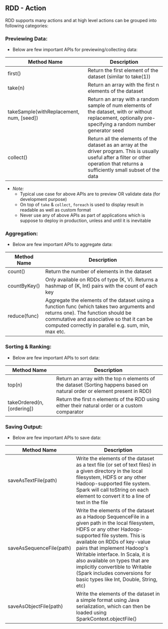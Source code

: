 ## RDD - Action
RDD supports many actions and at high level actions can be grouped into following categories:

### Previewing Data:

* Below are few important APIs for previewing/collecting data:

| Method Name | Description |
| ----------- | ----------- |
| first() | Return the first element of the dataset (similar to take(1)) |
| take(n) | Return an array with the first n elements of the dataset |
| takeSample(withReplacement, num, [seed]) | Return an array with a random sample of num elements of the dataset, with or without replacement, optionally pre-specifying a random number generator seed |
| collect() | Return all the elements of the dataset as an array at the driver program. This is usually useful after a filter or other operation that returns a sufficiently small subset of the data |

* _Note:_
  * Typical use case for above APIs are to preview OR validate data (for development purpose)
  * On top of `take` & `collect`, `foreach` is used to display result in readable as well as custom format
  * Never use any of above APIs as part of applications which is suppose to deploy in production, unless and until it is inevitable
 
### Aggregation:

* Below are few important APIs to aggregate data:

| Method Name | Description |
| ----------- | ----------- |
| count() |	Return the number of elements in the dataset |
| countByKey() | Only available on RDDs of type (K, V). Returns a hashmap of (K, Int) pairs with the count of each key |
| reduce(func) | Aggregate the elements of the dataset using a function func (which takes two arguments and returns one). The function should be commutative and associative so that it can be computed correctly in parallel e.g. sum, min, max etc. |

### Sorting & Ranking:

* Below are few important APIs to sort data:

| Method Name | Description |
| ----------- | ----------- |
| top(n) | Return an array with the top n elements of the dataset (Sorting happens based on natural order or element present in RDD) |
| takeOrdered(n, [ordering]) | Return the first n elements of the RDD using either their natural order or a custom comparator |

### Saving Output:

* Below are few important APIs to save data:

| Method Name | Description |
| ----------- | ----------- |
| saveAsTextFile(path) | Write the elements of the dataset as a text file (or set of text files) in a given directory in the local filesystem, HDFS or any other Hadoop-supported file system. Spark will call toString on each element to convert it to a line of text in the file |
| saveAsSequenceFile(path) | Write the elements of the dataset as a Hadoop SequenceFile in a given path in the local filesystem, HDFS or any other Hadoop-supported file system. This is available on RDDs of key-value pairs that implement Hadoop's Writable interface. In Scala, it is also available on types that are implicitly convertible to Writable (Spark includes conversions for basic types like Int, Double, String, etc) |
| saveAsObjectFile(path) | Write the elements of the dataset in a simple format using Java serialization, which can then be loaded using SparkContext.objectFile() |
